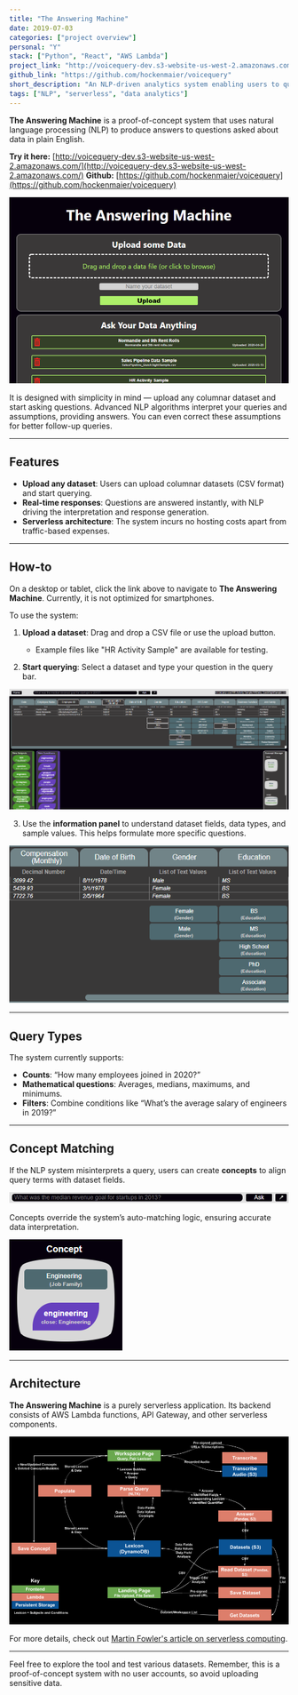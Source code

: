 ```yaml
---
title: "The Answering Machine"
date: 2019-07-03
categories: ["project overview"]
personal: "Y"
stack: ["Python", "React", "AWS Lambda"]
project_link: "http://voicequery-dev.s3-website-us-west-2.amazonaws.com/"
github_link: "https://github.com/hockenmaier/voicequery"
short_description: "An NLP-driven analytics system enabling users to query their data in plain English."
tags: ["NLP", "serverless", "data analytics"]
---
```


**The Answering Machine** is a proof-of-concept system that uses natural language processing (NLP) to produce answers to questions asked about data in plain English.

**Try it here:** [http://voicequery-dev.s3-website-us-west-2.amazonaws.com/](http://voicequery-dev.s3-website-us-west-2.amazonaws.com/)
**Github:** [https://github.com/hockenmaier/voicequery](https://github.com/hockenmaier/voicequery)

![Answering Machine homepage](/images/answering_machine_uploads.png)

It is designed with simplicity in mind — upload any columnar dataset and start asking questions. Advanced NLP algorithms interpret your queries and assumptions, providing answers. You can even correct these assumptions for better follow-up queries.

---

## Features  

- **Upload any dataset**: Users can upload columnar datasets (CSV format) and start querying.  
- **Real-time responses**: Questions are answered instantly, with NLP driving the interpretation and response generation.  
- **Serverless architecture**: The system incurs no hosting costs apart from traffic-based expenses.  

---

## How-to  

On a desktop or tablet, click the link above to navigate to **The Answering Machine**. Currently, it is not optimized for smartphones.  

To use the system:  

1. **Upload a dataset**: Drag and drop a CSV file or use the upload button.  
    - Example files like "HR Activity Sample" are available for testing.  

2. **Start querying**: Select a dataset and type your question in the query bar.  

![HR dataset view](/images/answering_machine_hr.png)  

3. Use the **information panel** to understand dataset fields, data types, and sample values. This helps formulate more specific questions.  

![Info panel](/images/answering_machine_info.png)  

---

## Query Types  

The system currently supports:  

- **Counts**: “How many employees joined in 2020?”  
- **Mathematical questions**: Averages, medians, maximums, and minimums.  
- **Filters**: Combine conditions like “What’s the average salary of engineers in 2019?”  

---

## Concept Matching  

If the NLP system misinterprets a query, users can create **concepts** to align query terms with dataset fields.  

![Answering Machine query bar](/images/answering_machine_query.png)  

Concepts override the system’s auto-matching logic, ensuring accurate data interpretation.  

![Concept creation](/images/answering_machine_concept.png)  

---

## Architecture  

**The Answering Machine** is a purely serverless application. Its backend consists of AWS Lambda functions, API Gateway, and other serverless components.  

![Serverless architecture](/images/answering_machine_architecture.png)  

For more details, check out [Martin Fowler's article on serverless computing](https://martinfowler.com/articles/serverless.html).  

---

Feel free to explore the tool and test various datasets. Remember, this is a proof-of-concept system with no user accounts, so avoid uploading sensitive data.

